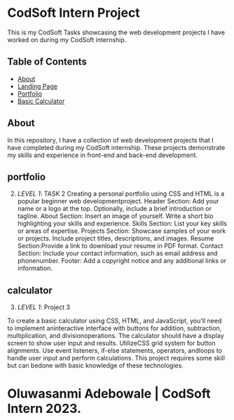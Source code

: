 # CodSoft Intern Project

This is my CodSoft Tasks showcasing the web development projects I have worked on during my CodSoft internship.

## Table of Contents

- [About](#about)
- [Landing Page](#landing)
- [Portfolio](#portfolio)
- [Basic Calculator](#calculator)

## About

In this repository, I have a collection of web development projects that I have completed during my CodSoft internship. These projects demonstrate my skills and experience in front-end and back-end development.

## portfolio

2. *LEVEL 1*: TASK 2
Creating a personal portfolio using CSS and HTML is a popular beginner web developmentproject.
Header Section: Add your name or a logo at the top.
Optionally, include a brief introduction or tagline.
About Section: Insert an image of yourself.
Write a short bio highlighting your skills and experience.
Skills Section: List your key skills or areas of expertise.
Projects Section: Showcase samples of your work or projects. Include project titles, descriptions, and images.
Resume Section:Provide a link to download your resume in PDF format.
Contact Section: Include your contact information, such as email address and phonenumber.
Footer: Add a copyright notice and any additional links or information.

## calculator

3. *LEVEL 1*: Project 3

To create a basic calculator using CSS, HTML, and JavaScript, you'll need to implement aninteractive interface with buttons for addition, subtraction, multiplication, and divisionoperations. The calculator should have a display screen to show user input and results. UtilizeCSS grid system for button alignments. Use event listeners, if-else statements, operators, andloops to handle user input and perform calculations. This project requires some skill but can bedone with basic knowledge of these technologies.

# Oluwasanmi Adebowale | CodSoft Intern 2023.
